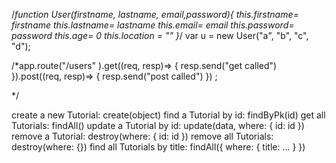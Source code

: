 /*function User(firstname, lastname, email,password){
    this.firstname= firstname
    this.lastname= lastname
    this.email= email
    this.password= password
    this.age= 0
    this.location = ""
}*/
var u = new User("a", "b", "c", "d");

/*app.route("/users" ).get((req, resp)=> {
    resp.send("get called")
}).post((req, resp)=> {
    resp.send("post called")
}) ;  

*/


create a new Tutorial: create(object)
find a Tutorial by id: findByPk(id)
get all Tutorials: findAll()
update a Tutorial by id: update(data, where: { id: id })
remove a Tutorial: destroy(where: { id: id })
remove all Tutorials: destroy(where: {})
find all Tutorials by title: findAll({ where: { title: ... } })